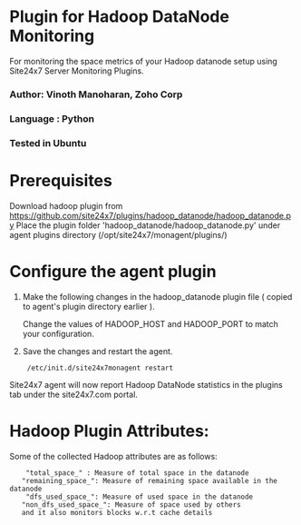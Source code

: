 
Plugin for Hadoop DataNode Monitoring
=====================================

For monitoring the space metrics of your Hadoop datanode setup using Site24x7 Server Monitoring Plugins. 
  
### Author: Vinoth Manoharan, Zoho Corp
### Language : Python
### Tested in Ubuntu

Prerequisites
=============

Download hadoop plugin from https://github.com/site24x7/plugins/hadoop_datanode/hadoop_datanode.py
Place the plugin folder 'hadoop_datanode/hadoop_datanode.py' under agent plugins directory (/opt/site24x7/monagent/plugins/)


Configure the agent plugin
==========================
 
1. Make the following changes in the hadoop_datanode plugin file ( copied to agent's plugin directory earlier ).
 
	Change the values of HADOOP_HOST and HADOOP_PORT to match your configuration.
 
2. Save the changes and restart the agent.
 
		/etc/init.d/site24x7monagent restart

Site24x7 agent will now report Hadoop DataNode statistics in the plugins tab under the site24x7.com portal.


Hadoop Plugin Attributes:
===========================

Some of the collected Hadoop attributes are as follows:

		"total_space_" : Measure of total space in the datanode 
       "remaining_space_": Measure of remaining space available in the datanode 
      	"dfs_used_space_": Measure of used space in the datanode 
       "non_dfs_used_space_": Measure of space used by others
       and it also monitors blocks w.r.t cache details  